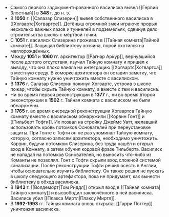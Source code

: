 - Самого первого задокументированного василиска вывел [[Герпий Злостный]] в **348** г. до н. э.
- В **1050** г. [[Салазар Слизерин]] вывел собственного василиска в [[Хогвартс|Хогвартсе]]. Детёныш огромной змеи играюче прорыл несколько важных лазов и туннелей в подземельях, сдвинув дело строительства школы с мёртвой точки.
- С **1051** г. василиск Слизерина проживал в [[Тайная комната|Тайной комнате]]. Защищал библиотеку хозяина, порой охотился на маглорождённых.
- Между **1051** и **1060** гг. архитектор [[Рагнар Аркур]], вернувшийся после долгого отсутствия, изучил Тайную комнату и пришёл к выводу, что она плохо влияла на интеграцию [[Хогвартс|Хогвартса]] в местную среду. В коморке архитектора он оставил заметку, что Тайную комнату нужно уничтожить вместе с василиском.
- В **1376** г. Салазар Слизерин покинул Хогвартс, устроив в школе пожар, чтобы скрыть Тайную комнату, а вместе с тем и василиска.
- Ни во время первой реконструкции в **1377** г., ни во время второй реконструкции в **1502** г. Тайная комната с василиском не были обнаружены.
- В **1765** г. во время очередной реконструкции Хогвартса Тайную комнату вместе с василиском обнаружили [[Корвин Гонт]] и [[Тильберт Тофти]]. Их позвал на стройку Джеймс Уатт, желавший использовать кровь потомков Основателей при переустановке защиты. При Гонте с Тофти он не раз упоминал Тайную комнату, которую, согласно записям архитектора, необходимо уничтожить. Корвин, будучи потомком Слизерина, без труда нашёл и открыл вход в Комнату, а затем обучил кодовой фразе Тильберта. Василиск не нападал на потомков Основателей, но выносить что-либо из Команты не позволял. Гонт с Тофти скрыли вход сложной системой канализации. После реконструкции Тофти решил осесть в Англии, чтобы основательно изучить библиотеку. Он также решил не пускать в школу следующего артефактора, пока не придумает, как вынести библиотеку в обход василиска.
- В **1943** г. [[Волдеморт|Том Риддл]] открыл вход в [[Тайная комната|Тайную комнату]] и высвободил заключённого в ней василиска. Василиск убил [[Плакса Миртл|Плаксу Миртл]].
- В **1992-1993** гг. Тайная комната вновь открыта. [[Гарри Поттер]] уничтожил василиска.